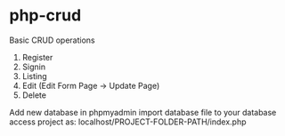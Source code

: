 # php-crud
 
Basic CRUD operations
1. Register
2. Signin
3. Listing
4. Edit (Edit Form Page -> Update Page)
5. Delete

Add new database in phpmyadmin
import database file to your database
access project as: 
localhost/PROJECT-FOLDER-PATH/index.php
